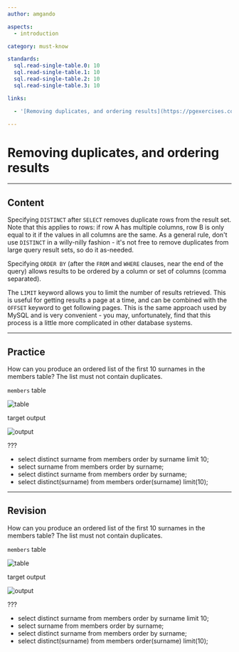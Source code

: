 ```yaml
---
author: amgando

aspects:
  - introduction

category: must-know

standards:
  sql.read-single-table.0: 10
  sql.read-single-table.1: 10
  sql.read-single-table.2: 10
  sql.read-single-table.3: 10

links:

  - '[Removing duplicates, and ordering results](https://pgexercises.com/questions/basic/unique.html){documentation}'

---
```


# Removing duplicates, and ordering results

---
## Content

Specifying `DISTINCT` after `SELECT` removes duplicate rows from the result set. Note that this applies to rows: if row A has multiple columns, row B is only equal to it if the values in all columns are the same. As a general rule, don't use `DISTINCT` in a willy-nilly fashion - it's not free to remove duplicates from large query result sets, so do it as-needed.

Specifying `ORDER BY` (after the `FROM` and `WHERE` clauses, near the end of the query) allows results to be ordered by a column or set of columns (comma separated).

The `LIMIT` keyword allows you to limit the number of results retrieved. This is useful for getting results a page at a time, and can be combined with the `OFFSET` keyword to get following pages. This is the same approach used by MySQL and is very convenient - you may, unfortunately, find that this process is a little more complicated in other database systems.

---
## Practice

How can you produce an ordered list of the first 10 surnames in the members table? The list must not contain duplicates.

`members` table

![table](https://i.imgur.com/BkIONKX.png)

target output

![output](https://i.imgur.com/5mfDSgL.png)

???

* select distinct surname from members order by surname limit 10;
* select surname from members order by surname;
* select distinct surname from members order by surname;
* select distinct(surname) from members order(surname) limit(10);

---
## Revision

How can you produce an ordered list of the first 10 surnames in the members table? The list must not contain duplicates.

`members` table

![table](https://i.imgur.com/BkIONKX.png)

target output

![output](https://i.imgur.com/5mfDSgL.png)

???

* select distinct surname from members order by surname limit 10;
* select surname from members order by surname;
* select distinct surname from members order by surname;
* select distinct(surname) from members order(surname) limit(10);
